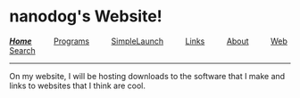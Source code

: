 <h1>nanodog&#39;s Website!</h1>

<p><strong><em><a href="https://thenanodog.github.io/">Home</a></em></strong>&nbsp;&nbsp;&nbsp;&nbsp;&nbsp;&nbsp;&nbsp;&nbsp;&nbsp; <a href="./programs">Programs</a>&nbsp;&nbsp;&nbsp;&nbsp;&nbsp;&nbsp;&nbsp;&nbsp;&nbsp; <a href="./aboutsimplelaunch">SimpleLaunch</a>&nbsp;&nbsp;&nbsp;&nbsp;&nbsp;&nbsp;&nbsp;&nbsp;&nbsp; <a href="./coolsites">Links</a> &nbsp; &nbsp; &nbsp; &nbsp;&nbsp; <a href="./about-me">About</a> &nbsp;&nbsp;&nbsp;&nbsp;&nbsp;&nbsp;&nbsp;&nbsp; <a href="./search.html">Web Search</a></p>

<hr />
<p>On my website, I will be hosting downloads to the software that I make and links to websites that I think are cool.</p>
